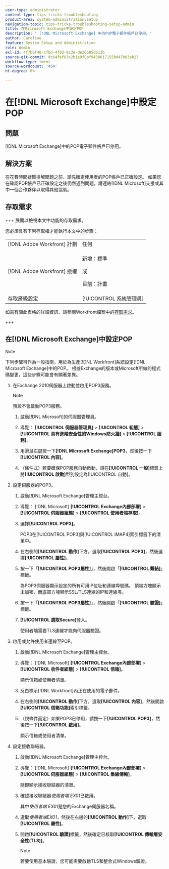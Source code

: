 ```yaml
---
user-type: administrator
content-type: tips-tricks-troubleshooting
product-area: system-administration;setup
navigation-topic: tips-tricks-troubleshooting-setup-admin
title: 在Microsoft Exchange中設定POP
description: ' [!DNL Microsoft Exchange] 中的POP電子郵件帳戶已停用。'
author: Caroline
feature: System Setup and Administration
role: Admin
exl-id: 4f7b6f40-cfbd-4f02-8c3e-de26b05db13b
source-git-commit: dc64fef83c2b1e9f8bf9438017155bd47b83ab23
workflow-type: tm+mt
source-wordcount: '454'
ht-degree: 0%

---
```


# 在[!DNL Microsoft Exchange]中設定POP

## 問題

[!DNL Microsoft Exchange]中的POP電子郵件帳戶已停用。

## 解決方案

在花費時間疑難排解問題之前，請先確定使用者的POP帳戶已正確設定。 如果您在確認POP帳戶已正確設定之後仍然遇到問題，請連絡[!DNL Microsoft]支援或其中一個合作夥伴以取得其他協助。

<!--
<p data-mc-conditions="QuicksilverOrClassic.Draft mode">For instructions on integrating a POP account in Adobe Workfront, see .</p>
-->

## 存取需求

+++ 展開以檢視本文中功能的存取需求。

您必須具有下列存取權才能執行本文中的步驟：

<table style="table-layout:auto"> 
 <col> 
 <col> 
 <tbody> 
  <tr> 
   <td role="rowheader">[!DNL Adobe Workfront] 計劃</td> 
   <td>任何</td> 
  </tr> 
  <tr> 
   <td role="rowheader">[!DNL Adobe Workfront] 授權</td> 
   <td>
   <p>新增：標準</p>
   <p>或</p>
   <p>目前：計畫</p></td> 
  </tr> 
  <tr> 
   <td role="rowheader">存取層級設定</td> 
   <td>[!UICONTROL 系統管理員]</td> 
  </tr> 
 </tbody> 
</table>

如需有關此表格的詳細資訊，請參閱Workfront檔案中的[存取需求](/help/quicksilver/administration-and-setup/add-users/access-levels-and-object-permissions/access-level-requirements-in-documentation.md)。

+++

## 在[!DNL Microsoft Exchange]中設定POP

>[!NOTE]
>
>下列步驟可作為一般指南，用於為生產[!DNL Workfront]系統設定[!DNL Microsoft Exchange]中的POP。 根據Exchange的版本或Microsoft所做的程式碼變更，這些步驟可能會有顯著差異。

1. 在Exchange 2010伺服器上啟動並啟用POP3服務。

   >[!NOTE]
   >
   >預設不會啟動POP3服務。

   1. 啟動[!DNL Microsoft]的伺服器管理員。
   1. 導覽： **[!UICONTROL 伺服器管理員]** > **[!UICONTROL 組態]** >**[!UICONTROL 具有進階安全性的Windows防火牆]** > **[!UICONTROL 服務]**。

   1. 用滑鼠右鍵按一下&#x200B;**[!DNL Microsoft Exchange]POP3**，然後按一下&#x200B;**[!UICONTROL 內容]**。

   1. （條件式）若要確保POP服務自動啟動，請在&#x200B;**[!UICONTROL 一般]**&#x200B;標籤上將&#x200B;**[!UICONTROL 啟動]**&#x200B;型別設定為[!UICONTROL 自動]。

1. 設定伺服器的POP3。

   1. 啟動[!DNL Microsoft Exchange]管理主控台。
   1. 導覽： [!DNL Microsoft] **[!UICONTROL Exchange內部部署]** > **[!UICONTROL 伺服器組態]** > **[!UICONTROL 使用者端存取]**。

   1. 選擇&#x200B;**[!UICONTROL POP3]**。

      POP3在[!UICONTROL POP3]與[!UICONTROL IMAP4]索引標籤下的清單中。

   1. 在右側的&#x200B;**[!UICONTROL 動作]**&#x200B;下方，選取&#x200B;**[!UICONTROL POP3]**，然後選擇&#x200B;**[!UICONTROL 屬性]**。

   1. 按一下「**[!UICONTROL POP3屬性]**」，然後開啟「**[!UICONTROL 繫結]**」標籤。

      為POP3伺服器顯示設定的所有可用IP位址和連線埠號碼。 頂端方塊顯示未加密，而底部方塊顯示SSL/TLS連線的IP和連線埠。

   1. 按一下「**[!UICONTROL POP3屬性]**」，然後開啟「**[!UICONTROL 驗證]**」標籤。

   1. **[!UICONTROL 選取Secure]**&#x200B;登入。

      使用者端需要TLS連線才能向伺服器驗證。

1. 啟用或允許使用者連線至POP。

   1. 啟動[!DNL Microsoft Exchange]管理主控台。
   1. 導覽： [!DNL Microsoft] **[!UICONTROL Exchange內部部署]** > **[!UICONTROL 收件者組態]** > **[!UICONTROL 信箱]**。

      顯示信箱或使用者清單。

   1. 反白標示[!DNL Workfront]內正在使用的電子郵件。
   1. 在右側的&#x200B;**[!UICONTROL 動作]**&#x200B;下方，選取&#x200B;**[!UICONTROL 內容]**，然後開啟&#x200B;**[!UICONTROL 信箱功能]**&#x200B;索引標籤。

   1. （視條件而定）如果POP3已停用，請按一下&#x200B;**[!UICONTROL POP3]**，然後按一下&#x200B;**[!UICONTROL 啟用]**。

      顯示信箱或使用者清單。

1. 設定接收聯結器。

   1. 啟動[!DNL Microsoft Exchange]管理主控台。
   1. 導覽： [!DNL Microsoft] **[!UICONTROL Exchange內部部署]** > **[!UICONTROL 伺服器組態]** > **[!UICONTROL 集線傳輸]**。

      隨即顯示接收聯結器的清單。

   1. 確認接收聯結器&#x200B;*使用者端* *EX01*&#x200B;已啟用。

      其中&#x200B;*使用者端* *EX01*&#x200B;是您的Exchange伺服器名稱。

   1. 選取&#x200B;*使用者端EX01*，然後在右邊的&#x200B;**[!UICONTROL 動作]**&#x200B;下，選取&#x200B;**[!UICONTROL 屬性]**。

   1. 開啟&#x200B;**[!UICONTROL 驗證]**&#x200B;標籤，然後確定已核取&#x200B;**[!UICONTROL 傳輸層安全性(TLS)]**。

      >[!NOTE]
      >
      >若要使用基本驗證，您可能需要啟動TLS和整合式Windows驗證。
